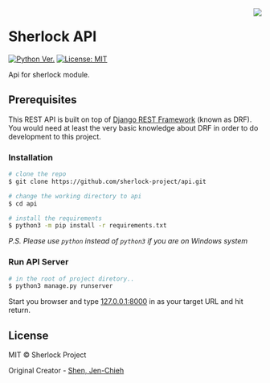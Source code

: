 <img align="right" src="https://user-images.githubusercontent.com/27065646/53551960-ae4dff80-3b3a-11e9-9075-cef786c69364.png"/>

# Sherlock API

[![Python Ver.](https://img.shields.io/badge/python-%3E=_3.6-green.svg)](https://www.python.org/downloads/)
[![License: MIT](https://img.shields.io/badge/License-MIT-blue.svg)](https://opensource.org/licenses/MIT)

Api for sherlock module.

## Prerequisites

This REST API is built on top of [Django REST Framework](https://www.django-rest-framework.org/)
(known as DRF). You would need at least the very basic knowledge about DRF in
order to do development to this project.

### Installation

```sh
# clone the repo
$ git clone https://github.com/sherlock-project/api.git

# change the working directory to api
$ cd api

# install the requirements
$ python3 -m pip install -r requirements.txt
```

*P.S. Please use `python` instead of `python3` if you are on Windows system*

### Run API Server

```sh
# in the root of project diretory..
$ python3 manage.py runserver
```

Start you browser and type [127.0.0.1:8000](127.0.0.1:8000) in as
your target URL and hit return.

## License

MIT © Sherlock Project

Original Creator - [Shen, Jen-Chieh](https://github.com/jcs090218)

